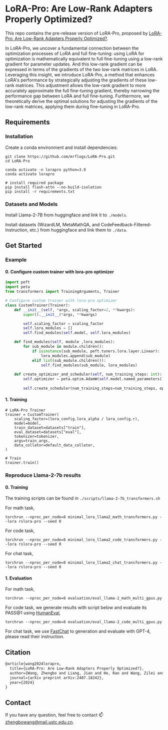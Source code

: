 # LoRA-Pro: Are Low-Rank Adapters Properly Optimized?

This repo contains the pre-release version of LoRA-Pro, proposed by [LoRA-Pro: Are Low-Rank Adapters Properly Optimized?](https://arxiv.org/abs/2407.18242).

In LoRA-Pro, we uncover a fundamental connection between the optimization processes of LoRA and full fine-tuning: using LoRA for optimization is mathematically equivalent to full fine-tuning using a low-rank gradient for parameter updates. And this low-rank gradient can be expressed in terms of the gradients of the two low-rank matrices in LoRA. Leveraging this insight, we introduce LoRA-Pro, a method that enhances LoRA's performance by strategically adjusting the gradients of these low-rank matrices. This adjustment allows the low-rank gradient to more accurately approximate the full fine-tuning gradient, thereby narrowing the performance gap between LoRA and full fine-tuning. Furthermore, we theoretically derive the optimal solutions for adjusting the gradients of the low-rank matrices, applying them during fine-tuning in LoRA-Pro.



## Requirements

### Installation

Create a conda environment and install dependencies:

```shell
git clone https://github.com/mrflogs/LoRA-Pro.git
cd LoRA-Pro

conda activate -n lorapro python=3.9
conda activate lorapro

# install required package
pip install flash-attn --no-build-isolation
pip install -r requirements.txt
```

### Datasets and Models

Install Llama-2-7B from huggingface and link it to `./models`.

Install datasets (WizardLM, MetaMathQA, and CodeFeedback-Filtered-Instruction, etc.) from huggingface and link them to `./data`.

## Get Started

### Example

#### 0. Configure custom trainer with lora-pro optimizer

```python
import peft
import peta
from transformers import TrainingArguments, Trainer 

# Configure custom trainer with lora-pro optimizer
class CustomTrainer(Trainer):
    def __init__(self, *args, scaling_factor=2, **kwargs):
        super().__init__(*args, **kwargs)

        self.scaling_factor = scaling_factor
        self.lora_modules = []
        self.find_modules(self.model, self.lora_modules)

    def find_modules(self, module ,lora_modules):
        for sub_module in module.children():
            if isinstance(sub_module, peft.tuners.lora.layer.Linear):
                lora_modules.append(sub_module)
            elif list(sub_module.children()):
                self.find_modules(sub_module, lora_modules)
        
    def create_optimizer_and_scheduler(self, num_training_steps: int):
        self.optimizer = peta.optim.AdamW(self.model.named_parameters(), lr=self.args.learning_rate, scaling_factor=self.scaling_factor, betas=(0.9, 0.999), weight_decay=self.args.weight_decay, mode="efficient", X_mode='sylvester')
        
        self.create_scheduler(num_training_steps=num_training_steps, optimizer=self.optimizer)

```

#### 1. Training 

```
# LoRA-Pro Trainer
trainer = CustomTrainer(
    scaling_factor=(lora_config.lora_alpha / lora_config.r),
    model=model,
    train_dataset=datasets["train"],
    eval_dataset=datasets["eval"],
    tokenizer=tokenizer,
    args=train_args,
    data_collator=default_data_collator,
)

# Train
trainer.train()
```

### Reproduce Llama-2-7b results

#### 0. Training

The training scripts  can be found in `./scripts/llama-2-7b_transformers.sh`

For math task,

```shell
torchrun --nproc_per_node=8 minimal_lora_llama2_math_transformers.py --lora rslora-pro --seed 0
```

For code task,

```shell
torchrun --nproc_per_node=8 minimal_lora_llama2_code_transformers.py --lora rslora-pro --seed 0
```

For chat task,

```shell
torchrun --nproc_per_node=8 minimal_lora_llama2_chat_transformers.py --lora rslora-pro --seed 0
```

#### 1. Evaluation

For math task,

```shell
torchrun --nproc_per_node=8 evaluation/eval_llama-2_math_multi_gpus.py
```

For code task, we generate results with script below and evaluate its PASS@1 using [HumanEval](https://github.com/openai/human-eval), 

```shell
torchrun --nproc_per_node=8 evaluation/eval_llama-2_code_multi_gpus.py
```

For chat task, we use [FastChat](https://github.com/lm-sys/FastChat/tree/main) to generation and evaluate with GPT-4, please read their instruction.



## Citation
```latex
@article{wang2024lorapro,
  title={LoRA-Pro: Are Low-Rank Adapters Properly Optimized?},
  author={Wang, Zhengbo and Liang, Jian and He, Ran and Wang, Zilei and Tan, Tieniu},
  journal={arXiv preprint arXiv:2407.18242},
  year={2024}
}
```

## Contact

If you have any question, feel free to contact 📫zhengbowang@mail.ustc.edu.cn.









